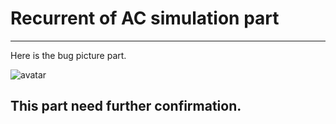 # Recurrent of AC simulation part
 
----

Here is the bug picture part.

![avatar](/bug_test.png)

## This part need further confirmation.

